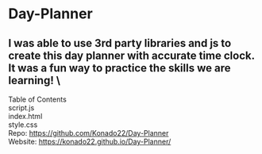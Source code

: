 # Day-Planner
## I was able to use 3rd party libraries and js to create this day planner with accurate time clock. It was a fun way to practice the skills we are learning! \
Table of Contents \
script.js\
index.html\
style.css\
Repo:  https://github.com/Konado22/Day-Planner \
Website: https://konado22.github.io/Day-Planner/ 
